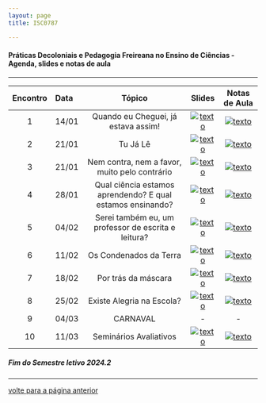 ```yaml
---
layout: page
title: ISC0787  

---
```

#### Práticas Decoloniais e Pedagogia Freireana no Ensino de Ciências -  Agenda, slides e notas de aula  

---

| Encontro | Data  | Tópico | Slides | Notas de Aula |
| :---: | :--- |:---:| :---: | :--: |
| 1|14/01	| Quando eu Cheguei, já estava assim! | [![texto][pptx]][1] | [![texto][pdf]][2] |
| 2|21/01	| Tu Já Lê | [![texto][pptx]][1] | [![texto][pdf]][2] |
| 3|21/01	|	Nem contra, nem a favor, muito pelo contrário | [![texto][pdf]][3] | [![texto][pdf]][1] |
| 4|28/01	|	Qual ciência estamos aprendendo? E qual estamos ensinando? | [![texto][pdf]][4] | [![texto][pdf]][1] |
| 5|04/02	|	Serei também eu, um professor de escrita e leitura? | [![texto][pdf]][5]  | [![texto][pdf]][1] |
| 6|11/02	|	Os Condenados da Terra | [![texto][pdf]][6] | [![texto][pdf]][1] |
| 7|18/02	|	Por trás da máscara | [![texto][pdf]][7] | [![texto][pdf]][1] |
| 8|25/02	| Existe Alegria na Escola? | [![texto][pdf]][8] | [![texto][pdf]][1] |
| 9|04/03	|	CARNAVAL | - | - |
| 10|11/03	|	Seminários Avaliativos | [![texto][pdf]][10]  | [![texto][pdf]][1] |



#####	Fim do Semestre letivo 2024.2

---
[volte para a página anterior](https://itxesco.github.io/pages/aulas/ISC0752_index.html)  


[pdf]: https://itxesco.github.io/imagens/icones/icons16/pdf-icon.png
[pptx]: https://itxesco.github.io/imagens/icones/icons16/pptx-icon.png

[1]: https://itxesco.github.io/pages/aulas/ISC0752_files/slides/ISC0752_slides_aula01.pdf "atualizar"  
[2]: https://itxesco.github.io/pages/aulas/ISC0752_files/notas/ISC0752_notas_aula01.pdf "atualizar"

[3]: https://itxesco.github.io/pages/aulas/ISC0752_files/slides/fundamentos_de_mecanica_aula01.pdf "atualizar"
[4]: https://itxesco.github.io/pages/aulas/ISC0752_files/fundamentos_de_mecanica_aula01.pdf "atualizar"

[5]: https://itxesco.github.io/pages/aulas/ISC0752_files/slides/fundamentos_de_mecanica_aula01.pdf "atualizar"
[6]: https://itxesco.github.io/aulas/ISC0180/recursos/PlanoAtividadesES1.pdf "atualizar"

[7]: https://itxesco.github.io/pages/aulas/ISC0752_files/slides/fundamentos_de_mecanica_aula01.pdf "atualizar"
[8]: https://itxesco.github.io/aulas/ISC0180/recursos/PlanoAtividadesES1.pdf "atualizar"

[9]: https://itxesco.github.io/pages/aulas/ISC0752_files/slides/fundamentos_de_mecanica_aula01.pdf "atualizar"
[10]: https://itxesco.github.io/aulas/ISC0180/recursos/PlanoAtividadesES1.pdf "atualizar"

[11]: https://itxesco.github.io/pages/aulas/ISC0752_files/slides/fundamentos_de_mecanica_aula01.pdf "atualizar"

